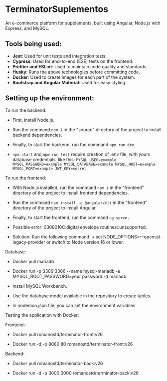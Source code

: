 # TerminatorSuplementos

An e-commerce platform for supplements, built using Angular, Node.js with Express, and MySQL.

## Tools being used:

- **Jest**: Used for unit tests and integration tests.
- **Cypress**: Used for end-to-end (E2E) tests on the frontend.
- **Prettier and ESLint**: Used to maintain code quality and standards.
- **Husky**: Runs the above technologies before committing code.
- **Docker**: Used to create images for each part of the system.
- **Bootstrap and Angular Material**: Used for easy styling.

## Setting up the environment:

To run the backend:

- First, install Node.js.

- Run the command `npm i` in the "source" directory of the project to install backend dependencies.

- Finally, to start the backend, run the command `npm run dev`.

- `npm start` and `npm run test` require creation of .env file, with yours database credentials, like this: 
     `MYSQL_USER=example
      MYSQL_PASSWORD=example
      MYSQL_DATABASE=example
      MYSQL_HOST=example
      MYSQL_PORT=example
      JWT_KEY=secret`

To run the frontend:

- With Node.js installed, run the command `npm i` in the "frontend" directory of the project to install frontend dependencies.

- Run the command `npm install -g @angular/cli` in the "frontend" directory of the project to install Angular.

- Finally, to start the frontend, run the command `ng serve.`

- Possible error: 0308010C:digital envelope routines::unsupported.

- Solution: Run the following command -> set NODE_OPTIONS=--openssl-legacy-provider or switch to Node version 16 or lower.

Database:

- Docker pull mariadb

- Docker run -p 3306:3306 --name mysql-mariadb -e MYSQL_ROOT_PASSWORD=your password -d mariadb

- Install MySQL Workbench.

- Use the database model available in the repository to create tables.

- In nodemon.json file, you can set the environment variables

Testing the application with Docker:

Frontend:

- Docker pull romanostd/terminator-front:v26

- Docker run -d -p 8080:80 romanostd/terminator-front:v26

Backend:

- Docker pull romanostd/terminator-back:v26

- Docker run -d -p 3000:3000 romanostd/terminator-back:v26

